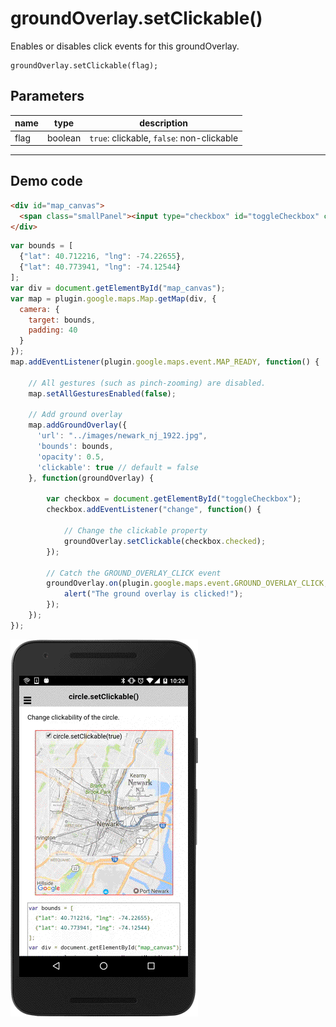 # groundOverlay.setClickable()

Enables or disables click events for this groundOverlay.

```
groundOverlay.setClickable(flag);
```


## Parameters

name           | type          | description
---------------|---------------|---------------------------------------
flag           | boolean       | `true`: clickable, `false`: non-clickable
-----------------------------------------------------------------------

## Demo code

```html
<div id="map_canvas">
  <span class="smallPanel"><input type="checkbox" id="toggleCheckbox" checked="checked">groundOverlay.setClickable(true)</span>
</div>
```

```js
var bounds = [
  {"lat": 40.712216, "lng": -74.22655},
  {"lat": 40.773941, "lng": -74.12544}
];
var div = document.getElementById("map_canvas");
var map = plugin.google.maps.Map.getMap(div, {
  camera: {
    target: bounds,
    padding: 40
  }
});
map.addEventListener(plugin.google.maps.event.MAP_READY, function() {

    // All gestures (such as pinch-zooming) are disabled.
    map.setAllGesturesEnabled(false);

    // Add ground overlay
    map.addGroundOverlay({
      'url': "../images/newark_nj_1922.jpg",
      'bounds': bounds,
      'opacity': 0.5,
      'clickable': true // default = false
    }, function(groundOverlay) {

        var checkbox = document.getElementById("toggleCheckbox");
        checkbox.addEventListener("change", function() {

            // Change the clickable property
            groundOverlay.setClickable(checkbox.checked);
        });

        // Catch the GROUND_OVERLAY_CLICK event
        groundOverlay.on(plugin.google.maps.event.GROUND_OVERLAY_CLICK, function(latLng) {
            alert("The ground overlay is clicked!");
        });
    });
});
```

![](image.gif)
